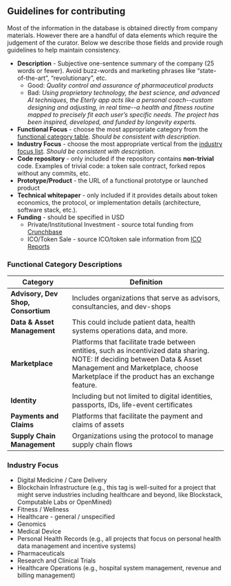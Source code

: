 ## Guidelines for contributing

Most of the information in the database is obtained directly from company materials. However there are a handful of data elements which require the judgement of the curator. Below we describe those fields and provide rough guidelines to help maintain consistency. 


* **Description** - Subjective one-sentence summary of the company (25 words or fewer). Avoid buzz-words and marketing phrases like “state-of-the-art”, “revolutionary”, etc.
  * Good: _Quality control and assurance of pharmaceutical products_
  * Bad: _Using proprietary technology, the best science, and advanced AI techniques, the Eterly app acts like a personal coach--custom designing and adjusting, in real time--a health and fitness routine mapped to precisely fit each user’s specific needs. The project has been inspired, developed, and funded by longevity experts._ 
* **Functional Focus** - choose the most appropriate category from the [functional category table](#functional-category-descriptions). _Should be consistent with description_.     
* **Industry Focus** - choose the most appropriate vertical from the [industry focus list](#industry-focus). _Should be consistent with description_.
* **Code repository** - only included if the repository contains **non-trivial** code. Examples of trivial code: a token sale contract, forked repos without any commits, etc. 
* **Prototype/Product** - the URL of a functional prototype or launched product
* **Technical whitepaper** - only included if it provides details about token economics, the protocol, or implementation details (architecture, software stack, etc.). 
* **Funding** - should be specified in USD
  * Private/Institutional Investment - source total funding from [Crunchbase](https://www.crunchbase.com)
  * ICO/Token Sale - source ICO/token sale information from [ICO Reports](https://icoreports.com/)


### Functional Category Descriptions

| Category      | Definition  |
| --------------|-------------|
| **Advisory, Dev Shop, Consortium**  | Includes organizations that serve as advisors, consultancies, and dev-shops |
| **Data & Asset Management**         | This could include patient data, health systems operations data, and more. |
| **Marketplace**                     | Platforms that facilitate trade between entities, such as incentivized data sharing. NOTE: If deciding between Data & Asset Management and Marketplace, choose Marketplace if the product has an exchange feature. || **Data Science & Analytics**        | Projects that extract knowledge or insights from data in various forms, either structured or unstructured |
| **Identity**                        | Including but not limited to digital identities, passports, IDs, life-event certificates |
| **Payments and Claims**             | Platforms that facilitate the payment and claims of assets |
| **Supply Chain Management**         | Organizations using the protocol to manage supply chain flows |

### Industry Focus
* Digital Medicine / Care Delivery
* Blockchain Infrastructure (e.g., this tag is well-suited for a project that might serve industries including healthcare and beyond, like Blockstack, Computable Labs or OpenMined)
* Fitness / Wellness
* Healthcare - general / unspecified 
* Genomics
* Medical Device
* Personal Health Records (e.g., all projects that focus on personal health data management and incentive systems)
* Pharmaceuticals
* Research and Clinical Trials
* Healthcare Operations (e.g., hospital system management, revenue and billing management)
